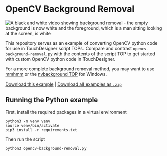 # OpenCV Background Removal

![A black and white video showing background removal - the empty background is now white and the foreground, which is a man sitting looking at the screen, is white](./bgr.gif)

This repository serves as an example of converting OpenCV python code for use in TouchDesigner script TOPs. Compare and contrast `opencv-background-removal.py` with the contents of the script TOP to get started with custom OpenCV python code in TouchDesigner.

For a more complete background removal method, you may want to use [mmhmm](mmhmm.app/download) or the [nvbackground TOP](https://docs.derivative.ca/Nvidia_Background_TOP) for Windows.

[Download this example](https://github.com/XRRCA/CreativeCoding/raw/main/touchdesigner/opencv-background-removal/opencv-background-removal.toe) | [Download all examples as `.zip`](https://github.com/XRRCA/CreativeCoding/archive/refs/heads/main.zip)

## Running the Python example

First, install the required packages in a virtual environment

```
python3 -m venv venv
source venv/bin/activate
pip3 install -r requirements.txt
```

Then run the script

```
python3 opencv-background-removal.py
```
